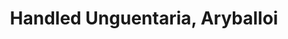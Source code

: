 ---
label: 
title: "Handled Unguentaria, Aryballoi"
order: 920
layout: table-of-contents
presentation: grid
outputs: [ html ]
---